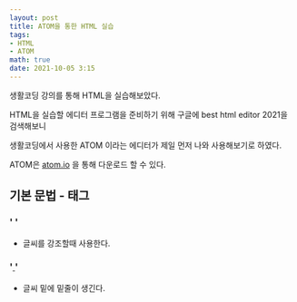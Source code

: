 ```yaml
---
layout: post
title: ATOM을 통한 HTML 실습
tags: 
- HTML
- ATOM
math: true
date: 2021-10-05 3:15
---
```


생활코딩 강의를 통해 HTML을 실습해보았다.

HTML을 실습할 에디터 프로그램을 준비하기 위해 구글에 best html editor 2021을 검색해보니

생활코딩에서 사용한 ATOM 이라는 에디터가 제일 먼저 나와 사용해보기로 하였다.

ATOM은 [atom.io](atom.io) 을 통해 다운로드 할 수 있다.

## 기본 문법 - 태그

### '<strong> </strong>'

- 글씨를 강조할때 사용한다.

### '<u> </u>'

- 글씨 밑에 밑줄이 생긴다.
